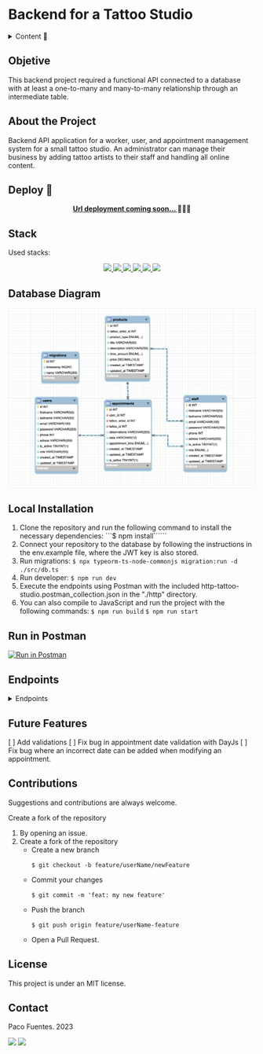 # Backend for a Tattoo Studio

<details>
  <summary>Content 📝</summary>
  <ol>
    <li><a href="#objective">Objective</a></li>
    <li><a href="#about-the-project">About the Project</a></li>
    <li><a href="#deployment-🚀">Deployment</a></li>
    <li><a href="#stack">Stack</a></li>
    <li><a href="#database-diagram">Database Diagram</a></li>
    <li><a href="#local-installation">Installation</a></li>
    <li><a href="#endpoints">Endpoints</a></li>
    <li><a href="#future-features">Future Features</a></li>
    <li><a href="#contributions">Contributions</a></li>
    <li><a href="#license">License</a></li>
    <li><a href="#contact">Contact</a></li>
  </ol>
</details>

## Objetive
This backend project required a functional API connected to a database with at least a one-to-many and many-to-many relationship through an intermediate table.

## About the Project
Backend API application for a worker, user, and appointment management system for a small tattoo studio. An administrator can manage their business by adding tattoo artists to their staff and handling all online content.

## Deploy 🚀
<div align="center">
    <a href="https://www.google.com"><strong>Url deployment coming soon... </strong></a>🚀🚀🚀
</div>

## Stack
Used stacks:
<div align="center">
<a href="https://www.mysql.com/">
    <img src= "https://img.shields.io/badge/mysql-3E6E93?style=for-the-badge&logo=mysql&logoColor=white"/>
</a>
<a href="https://www.expressjs.com/">
    <img src= "https://img.shields.io/badge/express.js-%23404d59.svg?style=for-the-badge&logo=express&logoColor=%2361DAFB"/>
</a>
<a href="https://nodejs.org/es/">
    <img src= "https://img.shields.io/badge/node.js-026E00?style=for-the-badge&logo=node.js&logoColor=white"/>
</a>
<a href="https://www.typescriptlang.org/">
    <img src= "https://img.shields.io/badge/TypeScript-007ACC?style=for-the-badge&logo=typescript&logoColor=white"/>
</a>
<a href="https://jwt.io//">
    <img src= "https://img.shields.io/badge/JWT-black?style=for-the-badge&logo=JSON%20web%20tokens"/>
</a>
<a href="https://www.postman.com/">
    <img src= "https://img.shields.io/badge/Postman-FF6C37?style=for-the-badge&logo=postman&logoColor=white"/>
</a>
 </div>


## Database Diagram
<img src="./img/table-relationship-diagram.png" align= "center"/>

## Local Installation
1. Clone the repository and run the following command to install the necessary dependencies:
```$ npm install``````
2. Connect your repository to the database by following the instructions in the env.example file, where the JWT key is also stored.
3. Run migrations:
``` $ npx typeorm-ts-node-commonjs migration:run -d ./src/db.ts ``` 
4. Run developer:
``` $ npm run dev ``` 
5. Execute the endpoints using Postman with the included http-tattoo-studio.postman_collection.json in the "./http" directory.
7. You can also compile to JavaScript and run the project with the following commands:
 ``` $ npm run build ```
 ``` $ npm run start ```

## Run in Postman

[![Run in Postman](https://run.pstmn.io/button.svg)](https://god.gw.postman.com/run-collection/30593617-05249675-7766-40ce-aea4-af483af6d4de?action=collection%2Ffork&source=rip_markdown&collection-url=entityId%3D30593617-05249675-7766-40ce-aea4-af483af6d4de%26entityType%3Dcollection%26workspaceId%3D624a1798-d9bc-4ee8-842a-0c53f919503d)

## Endpoints
<details>
<summary>Endpoints</summary>

- HELLO

            GET http://localhost:4000/helloworld

- GUEST
     
    - GET ALL TATTOO ARTISTS
    
            GET http://localhost:4000/user/getalltattooartist

    - GET ALL TATTOOS
    
            GET http://localhost:4000/user/alltattoos

- ADMIN ENDPOINTS

    - REGISTER ADMIN

            POST http://localhost:4000/register/admin
        body:
        ``` json
            {
                "firstname": "Juan Manuel",
                "lastname": "Apellido Aburrido",
                "email": "admin@admin.com",
                "password": "12345",
                "phone": "123456789",
                "adress": "Calle del Admin, 12, 3, 46011, Valencia, España",
                "role": "admin"
            }
        ```

    - LOGIN

            POST http://localhost:4000/staff/login
        body:
        ``` json
            {
                "email": "admin@admin.com",
                "password": "12345"
            }
        ```
    - REGISTER TATTOO ARTIST

            POST http://localhost:4000/staff/register
        body:
        ``` json
            {
                "firstname": "Juan Manuel",
                "lastname": "El Tuerto",
                "email": "juan@manuel.com",
                "password": "12345",
                "phone": "99999999",
                "adress": "Calle con número, n/a"
            }
        ```
        auth: role admin required

    - GET ALL USERS

            POST http://localhost:4000/staff/getallusers

            auth: role admin required

    - DELETE USER BY ID

            POST http://localhost:4000/staff/deleteuser/111

            auth: role admin required

- TATTOO ARTISTS ENDPOINTS

    - LOGIN TATTOO ARTIST

            POST http://localhost:4000/staff/login
        body:
        ``` json
            {
                "email": "juan@manuel.com",
                "password": "12345"
            }
        ```
    - CREATE TATTOO

            POST http://localhost:4000/staff/addwork
        body:
        ``` json
            {
                "product_type": "tattoo",
                "title": "caravera",
                "description": "tatuaje de calavera del tamaño de una cara",
                "price": "99.99"
            }
        ```
        auth: role worker required

    - GET ALL MY APPOINTMENTES AS TATTOO ARTIST

            GET http://localhost:4000/staff/myappointments

        auth: role worker required

- TATTOO ARTISTS ENDPOINTS

    - REGISTER USER

            POST http://localhost:4000/user/register
        body:
        ``` json
            {
                "email": "user@user.com",
                "password": "12345"
            }
        ```

    - LOGIN USER

            POST http://localhost:4000/user/login
        body:
        ``` json
            {
                "email": "user@user.com",
                "password": "12345"
            }
        ```

     - UPDATE USER

            PUT http://localhost:4000/user/profile
        body:
        ``` json
            {
                "firstname": "Juan Manuel",
                "lastname": "Perez García",
                "email": "user@user.com",
                "password": "54321",
                "phone": "666333777",
                "adress": "Calle del user, 12, 3, 46011, Valencia, España"
            }
        ```
        auth: role user required

    - GET USER PROFILE

            GET http://localhost:4000/user/profile

        auth: role user required

    - CREATE APPOINTMENT

            POST http://localhost:4000/user/appointment
        body:
        ``` json
            {
                "tattoo_id": "1",
                "observations": "Lo quiero lo antes posible",
                "date": "10-11-2023"
            }
        ```
        auth: role user required

    - GET ONE APPOINTMENT

            GET http://localhost:4000/user/myappointments/:id

        auth: role user required

    - GET ALL MY APPOINTMENTS

            GET http://localhost:4000/user/myappointments/
        
    auth: role user required

    - UPDATE APPOINTMENT

            PUT http://localhost:4000/user/myappointments/:id
        body:
        ``` json
            {
                "observations": "Lo siento pero tengo que cambiar la fecha",
                "date": "12-11-2023"
            }
        ```
    auth: role user required

    - DELETE APPOINTMENT

           DEL http://localhost:4000/user/myappointments/:id

    auth: role user required


</details>


## Future Features
 [ ] Add validations
 [ ] Fix bug in appointment date validation with DayJs
 [ ] Fix bug where an incorrect date can be added when modifying an appointment.

## Contributions
Suggestions and contributions are always welcome.

Create a fork of the repository

1. By opening an issue.
2. Create a fork of the repository
    - Create a new branch
        ```
        $ git checkout -b feature/userName/newFeature
        ```
    - Commit your changes
        ```
        $ git commit -m 'feat: my new feature'
        ```
    - Push the branch
        ```
        $ git push origin feature/userName-feature
        ```
    - Open a Pull Request.

## License

This project is under an MIT license.

## Contact

Paco Fuentes. 2023

<a href = "mailto:pacofuentes.work@gmail.com"><img src="https://img.shields.io/badge/Gmail-C6362C?style=for-the-badge&logo=gmail&logoColor=white" target="_blank"></a>
<a href="https://www.linkedin.com/in/paco-fuentes-805a40290/" target="_blank"><img src="https://img.shields.io/badge/-LinkedIn-%230077B5?style=for-the-badge&logo=linkedin&logoColor=white" target="_blank"></a> 
</p>
